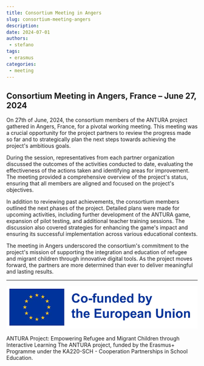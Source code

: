 ```yaml
---
title: Consortium Meeting in Angers
slug: consortium-meeting-angers
description: 
date: 2024-07-01
authors: 
 - stefano
tags:
 - erasmus
categories:
 - meeting
---
```


## Consortium Meeting in Angers, France – June 27, 2024

On 27th of June, 2024, the consortium members of the ANTURA project gathered in Angers, France, for a pivotal working meeting. This meeting was a crucial opportunity for the project partners to review the progress made so far and to strategically plan the next steps towards achieving the project's ambitious goals.

During the session, representatives from each partner organization discussed the outcomes of the activities conducted to date, evaluating the effectiveness of the actions taken and identifying areas for improvement. The meeting provided a comprehensive overview of the project's status, ensuring that all members are aligned and focused on the project's objectives.

In addition to reviewing past achievements, the consortium members outlined the next phases of the project. Detailed plans were made for upcoming activities, including further development of the ANTURA game, expansion of pilot testing, and additional teacher training sessions. The discussion also covered strategies for enhancing the game's impact and ensuring its successful implementation across various educational contexts.

The meeting in Angers underscored the consortium's commitment to the project's mission of supporting the integration and education of refugee and migrant children through innovative digital tools. As the project moves forward, the partners are more determined than ever to deliver meaningful and lasting results.

---

![Erasmus+](../../assets/img/blog/Co-fundedbytheEU.webp)

ANTURA Project: Empowering Refugee and Migrant Children through Interactive Learning The ANTURA project, funded by the Erasmus+ Programme under the KA220-SCH - Cooperation Partnerships in School Education.
